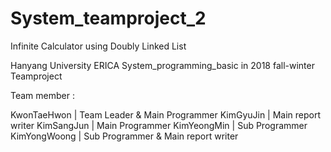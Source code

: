 # System_teamproject_2
Infinite Calculator using Doubly Linked List


Hanyang University ERICA
System_programming_basic in 2018 fall-winter Teamproject

Team member :

KwonTaeHwon | Team Leader & Main Programmer
KimGyuJin | Main report writer
KimSangJun | Main Programmer
KimYeongMin | Sub Programmer
KimYongWoong | Sub Programmer & Main report writer
